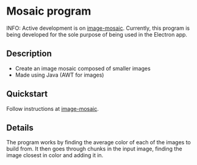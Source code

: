 # Mosaic program

INFO: Active development is on [image-mosaic](https://github.com/yixqiao/image-mosaic). Currently, this program is being developed for the sole purpose of being used in the Electron app.

## Description
* Create an image mosaic composed of smaller images
* Made using Java (AWT for images)

## Quickstart
Follow instructions at [image-mosaic](https://github.com/yixqiao/image-mosaic).

## Details
The program works by finding the average color of each of the images to build from. It then goes through chunks in the input image, finding the image closest in color and adding it in.  
